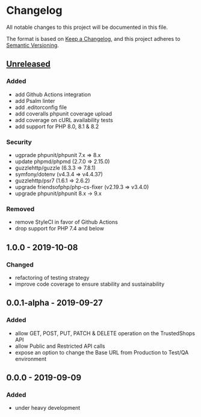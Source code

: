# Changelog
All notable changes to this project will be documented in this file.

The format is based on [Keep a Changelog](https://keepachangelog.com/en/1.0.0/),
and this project adheres to [Semantic Versioning](https://semver.org/spec/v2.0.0.html).

## [Unreleased]
### Added
- add Github Actions integration
- add Psalm linter
- add .editorconfig file
- add coveralls phpunit coverage upload
- add coverage on cURL availability tests
- add support for PHP 8.0, 8.1 & 8.2

### Security
- ugprade phpunit/phpunit 7.x => 8.x
- update phpmd/phpmd (2.7.0 => 2.15.0)
- guzzlehttp/guzzle (6.3.3 => 7.8.1)
- symfony/dotenv (v4.3.4 => v4.4.37)
- guzzlehttp/psr7 (1.6.1 => 2.6.2)
- upgrade friendsofphp/php-cs-fixer (v2.19.3 => v3.4.0)
- upgrade phpunit/phpunit 8.x -> 9.x

### Removed
- remove StyleCI in favor of Github Actions
- drop support for PHP 7.4 and below

## 1.0.0 - 2019-10-08
### Changed
- refactoring of testing strategy
- improve code coverage to ensure stability and sustainability

## 0.0.1-alpha - 2019-09-27
### Added
- allow GET, POST, PUT, PATCH & DELETE operation on the TrustedShops API
- allow Public and Restricted API calls
- expose an option to change the Base URL from Production to Test/QA environment

## 0.0.0 - 2019-09-09
### Added
- under heavy development

[Unreleased]: https://github.com/antistatique/trustedshops-php-sdk/compare/1.0.0...HEAD

